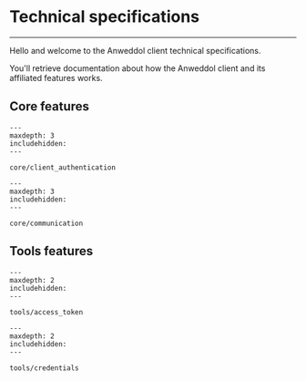 # Technical specifications
---

Hello and welcome to the Anweddol client technical specifications.

You'll retrieve documentation about how the Anweddol client and its affiliated features works.

## Core features

```{toctree}
---
maxdepth: 3
includehidden:
---

core/client_authentication
```

```{toctree}
---
maxdepth: 3
includehidden:
---

core/communication
```

## Tools features

```{toctree}
---
maxdepth: 2
includehidden:
---

tools/access_token
```

```{toctree}
---
maxdepth: 2
includehidden:
---

tools/credentials